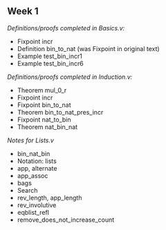## Week 1

*Definitions/proofs completed in Basics.v:*
- Fixpoint incr
- Definition bin_to_nat (was Fixpoint in original text)
- Example test_bin_incr1
- Example test_bin_incr6

*Definitions/proofs completed in Induction.v:*
- Theorem mul_0_r
- Fixpoint incr
- Fixpoint bin_to_nat
- Theorem bin_to_nat_pres_incr
- Fixpoint nat_to_bin
- Theorem nat_bin_nat 

*Notes for Lists.v*
- bin_nat_bin
- Notation: lists
- app, alternate
- app_assoc
- bags
- Search
- rev_length, app_length
- rev_involutive
- eqblist_refl
- remove_does_not_increase_count
